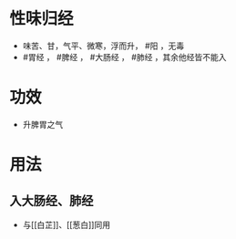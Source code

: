 # 性味归经
- 味苦、甘，气平、微寒，浮而升， #阳 ，无毒
-  #胃经 ， #脾经 ， #大肠经 ， #肺经 ，其余他经皆不能入
# 功效
- 升脾胃之气
# 用法
## 入大肠经、肺经
- 与[[白芷]]、[[葱白]]同用